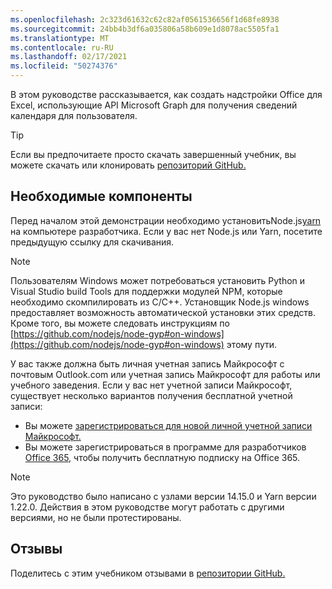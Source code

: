 ```yaml
---
ms.openlocfilehash: 2c323d61632c62c82af0561536656f1d68fe8938
ms.sourcegitcommit: 24bb4b3df6a035806a58b609e1d8078ac5505fa1
ms.translationtype: MT
ms.contentlocale: ru-RU
ms.lasthandoff: 02/17/2021
ms.locfileid: "50274376"
---
```

<!-- markdownlint-disable MD002 MD041 -->

В этом руководстве рассказывается, как создать надстройки Office для Excel, использующие API Microsoft Graph для получения сведений календаря для пользователя.

> [!TIP]
> Если вы предпочитаете просто скачать завершенный учебник, вы можете скачать или клонировать [репозиторий GitHub.](https://github.com/microsoftgraph/msgraph-training-office-addin)

## <a name="prerequisites"></a>Необходимые компоненты

Перед началом этой демонстрации [](https://nodejs.org) необходимо установитьNode.js[yarn](https://yarnpkg.com/) на компьютере разработчика. Если у вас нет Node.js или Yarn, посетите предыдущую ссылку для скачивания.

> [!NOTE]
> Пользователям Windows может потребоваться установить Python и Visual Studio build Tools для поддержки модулей NPM, которые необходимо скомпилировать из C/C++. Установщик Node.js windows предоставляет возможность автоматической установки этих средств. Кроме того, вы можете следовать инструкциям по [https://github.com/nodejs/node-gyp#on-windows](https://github.com/nodejs/node-gyp#on-windows) этому пути.

У вас также должна быть личная учетная запись Майкрософт с почтовым Outlook.com или учетная запись Майкрософт для работы или учебного заведения. Если у вас нет учетной записи Майкрософт, существует несколько вариантов получения бесплатной учетной записи:

- Вы можете [зарегистрироваться для новой личной учетной записи Майкрософт.](https://signup.live.com/signup?wa=wsignin1.0&rpsnv=12&ct=1454618383&rver=6.4.6456.0&wp=MBI_SSL_SHARED&wreply=https://mail.live.com/default.aspx&id=64855&cbcxt=mai&bk=1454618383&uiflavor=web&uaid=b213a65b4fdc484382b6622b3ecaa547&mkt=E-US&lc=1033&lic=1)
- Вы можете зарегистрироваться в программе для разработчиков [Office 365,](https://developer.microsoft.com/office/dev-program) чтобы получить бесплатную подписку на Office 365.

> [!NOTE]
> Это руководство было написано с узлами версии 14.15.0 и Yarn версии 1.22.0. Действия в этом руководстве могут работать с другими версиями, но не были протестированы.

## <a name="feedback"></a>Отзывы

Поделитесь с этим учебником отзывами в [репозитории GitHub.](https://github.com/microsoftgraph/msgraph-training-office-addin)
